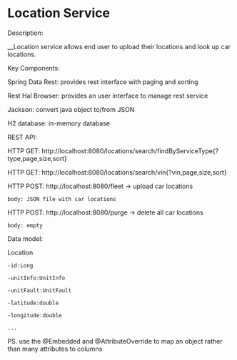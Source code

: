 # Location Service

Description:

__Location service allows end user to upload their locations and look up car locations.


Key Components:

  Spring Data Rest: provides rest interface with paging and sorting
  
  Rest Hal Browser: provides an user interface to manage rest service
  
  Jackson: convert java object to/from JSON
  
  H2 database: in-memory database


REST API:

  HTTP GET: http://localhost:8080/locations/search/findByServiceType{?type,page,size,sort}
  
  HTTP GET: http://localhost:8080/locations/search/vin{?vin,page,size,sort}
  
  HTTP POST: http://localhost:8080/fleet -> upload car locations
  
    body: JSON file with car locations
    
  HTTP POST: http://localhost:8080/purge -> delete all car locations
  
    body: empty


Data model:

  Location
  
    -id:Long
    
    -unitInfo:UnitInfo
    
    -unitFault:UnitFault
    
    -latitude:double
    
    -longitude:double
    
    ...
    
  PS. use the @Embedded and @AttributeOverride to map an object rather than many attributes to columns
